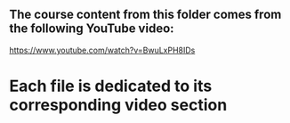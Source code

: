 ## The course content from this folder comes from the following YouTube video:

https://www.youtube.com/watch?v=BwuLxPH8IDs

# Each file is dedicated to its corresponding video section

